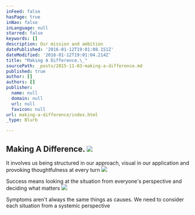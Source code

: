```yaml
---
inFeed: false
hasPage: true
inNav: false
inLanguage: null
starred: false
keywords: []
description: Our mission and ambition
datePublished: '2016-01-12T19:01:08.151Z'
dateModified: '2016-01-12T19:01:04.214Z'
title: "Making A Difference.\_"
sourcePath: _posts/2015-11-03-making-a-difference.md
published: true
author: []
authors: []
publisher:
  name: null
  domain: null
  url: null
  favicon: null
url: making-a-difference/index.html
_type: Blurb

---
```

## Making A Difference. ![](https://s3-us-west-2.amazonaws.com/the-grid-img/p/20ac16159794a3604772c51df0b7ecd6632b3706.jpg)

It involves us being structured in our approach, visual in our application and provoking thoughtfulness at every turn
![](https://s3-us-west-2.amazonaws.com/the-grid-img/p/a138caa66ce9718fa7b37234cec5d1f6c43374f8.jpg)

Success means looking at the situation from everyone's perspective and deciding what matters
![](https://s3-us-west-2.amazonaws.com/the-grid-img/p/bb1394d356a687df394d0effb30b19c6149fb57b.jpg)

Symptoms aren't always the same things as causes. We need to consider each situation from a systemic perspective